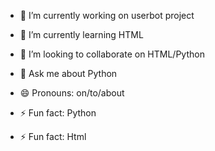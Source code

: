 






- 🔭 I’m currently working on userbot project
- 🌱 I’m currently learning HTML
- 👯 I’m looking to collaborate on HTML/Python

- 💬 Ask me about Python

- 😄 Pronouns: on/to/about
- ⚡ Fun fact: Python
- ⚡ Fun fact: Html

<!---
TeamIndianUserBot/TeamIndianUserBot is a ✨ special ✨ repository because its `README.md` (this file) appears on your GitHub profile.
You can click the Preview link to take a look at your changes.
--->
